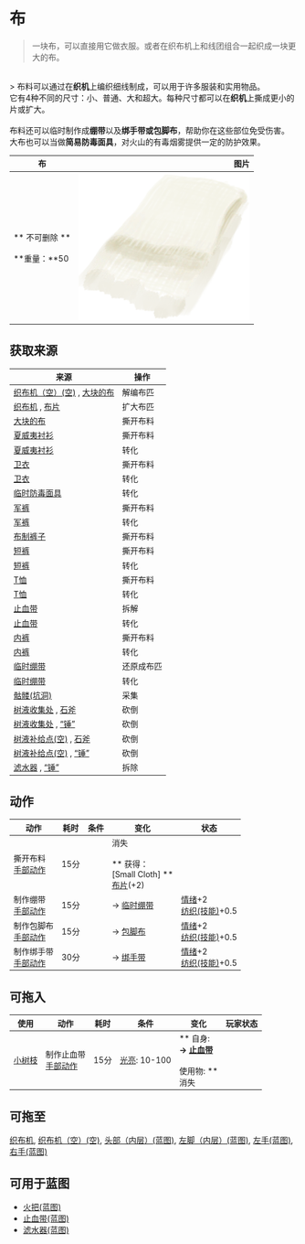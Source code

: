 # 布  
> 一块布，可以直接用它做衣服。或者在织布机上和线团组合一起织成一块更大的布。  
<br>  
> 布料可以通过在<b>织机</b>上编织细线制成，可以用于许多服装和实用物品。<br>它有4种不同的尺寸：小、普通、大和超大。每种尺寸都可以在<b>织机</b>上撕成更小的片或扩大。<br><br>布料还可以临时制作成<b>绷带</b>以及<b>绑手带或包脚布</b>，帮助你在这些部位免受伤害。<br>大布也可以当做<b>简易防毒面具</b>，对火山的有毒烟雾提供一定的防护效果。<br>  
  
  布  |   图片   
 ----  |  ----:   
 ** 不可删除 **<br><br>**重量：**50  |  <img decoding="async" src="Sprite/Cloth.png" href="a.md" style="max-width:300px;max-height:300px;">   
  
## 获取来源  
来源  |  操作  
----  |  ----  
[织布机（空）(空)](LoomEmpty.md) , [大块的布](ClothLarge.md)  |  解编布匹  
[织布机](Loom.md) , [布片](ClothSmall.md)  |  扩大布匹  
[大块的布](ClothLarge.md)  |  撕开布料  
[夏威夷衬衫](HawaiianShirt.md)  |  撕开布料  
[夏威夷衬衫](HawaiianShirt.md)  |  转化  
[卫衣](HoodieRetromation.md)  |  撕开布料  
[卫衣](HoodieRetromation.md)  |  转化  
[临时防毒面具](MaskMakeshift.md)  |  转化  
[军裤](MilitaryPants.md)  |  撕开布料  
[军裤](MilitaryPants.md)  |  转化  
[布制裤子](PantsCloth.md)  |  撕开布料  
[短裤](Shorts.md)  |  撕开布料  
[短裤](Shorts.md)  |  转化  
[T恤](T-Shirt.md)  |  撕开布料  
[T恤](T-Shirt.md)  |  转化  
[止血带](Tourniquet.md)  |  拆解  
[止血带](Tourniquet.md)  |  转化  
[内裤](Underwear.md)  |  撕开布料  
[内裤](Underwear.md)  |  转化  
[临时绷带](ImprovisedDressing.md)  |  还原成布匹  
[临时绷带](ImprovisedDressing.md)  |  转化  
[骷髅(坑洞)](Skeleton.md)  |  采集  
[树液收集处](PalmTreeSapStation.md) , [石斧](StoneAxe.md)  |  砍倒  
[树液收集处](PalmTreeSapStation.md) , [“锤”](tag_Axe.md)  |  砍倒  
[树液补给点(空)](PalmTreeSapStationEmpty.md) , [石斧](StoneAxe.md)  |  砍倒  
[树液补给点(空)](PalmTreeSapStationEmpty.md) , [“锤”](tag_Axe.md)  |  砍倒  
[滤水器](WaterFilter.md) , [“锤”](tag_Hammer.md)  |  拆除  
## 动作  
动作  |  耗时  |  条件  |  变化  |  状态  
----  |  ----  |  ----  |  ----  |  ----  
撕开布料<br>[手部动作](HandAction.md)  |  15分  |    |  消失<br><br>** 获得： **<br>** [Small Cloth] **<br>  [布片](ClothSmall.md)(+2)<br>  |    
制作绷带<br>[手部动作](HandAction.md)  |  15分  |    |  → [临时绷带](ImprovisedDressing.md)  |  [情绪](Morale.md)+2<br>[纺织(技能)](Skill_Tailoring.md)+0.5  
制作包脚布<br>[手部动作](HandAction.md)  |  15分  |    |  → [包脚布](FootWrappings.md)  |  [情绪](Morale.md)+2<br>[纺织(技能)](Skill_Tailoring.md)+0.5  
制作绑手带<br>[手部动作](HandAction.md)  |  30分  |    |  → [绑手带](HandWrappings.md)  |  [情绪](Morale.md)+2<br>[纺织(技能)](Skill_Tailoring.md)+0.5  
## 可拖入  
使用  |  动作  |  耗时  |  条件  |  变化  |  玩家状态  
----  |  ----  |  ----  |  ----  |  ----  |  ----  
[小树枝](Sticks.md)  |  制作止血带<br>[手部动作](HandAction.md)  |  15分  |  [光亮](Light.md): 10-100  |  ** 自身: **<br>→ [止血带](Tourniquet.md)<br><br>** 使用物: **<br>消失  |    
## 可拖至  
[织布机](Loom.md), [织布机（空）(空)](LoomEmpty.md), [头部（内层）(蓝图)](InnerHeadBlueprint.md), [左脚（内层）(蓝图)](InnerLeftFootBlueprint.md), [左手(蓝图)](LeftHandBlueprint.md), [右手(蓝图)](RightHandBlueprint.md)  
## 可用于蓝图  
- [火把(蓝图)](Bp_Torch.md)  
- [止血带(蓝图)](Bp_Tourniquet.md)  
- [滤水器(蓝图)](Bp_WaterFilter.md)  
  
  
